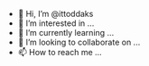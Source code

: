 - 👋 Hi, I’m @ittoddaks
- 👀 I’m interested in ...
- 🌱 I’m currently learning ...
- 💞️ I’m looking to collaborate on ...
- 📫 How to reach me ...

<!---
ittoddaks/ittoddaks is a ✨ special ✨ repository because its `README.md` (this file) appears on your GitHub profile.
You can click the Preview link to take a look at your changes.
--->
